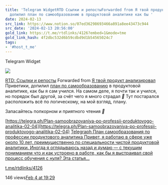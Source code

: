 ```yaml
---
title: 'Telegram WidgetRTD Ссылки и репостыForwarded from Я твой продукт анализировалПриветики
  допилил план по самообразованию в продуктовой аналитике как бы '
date: 2024-02-13
src_link: https://www.notion.so/07ed36298693466a891a8ee43473c944
src_date: '2024-02-13 20:56:00'
gold_link: https://t.me/rtdlinks/4126?embed=1&mode=tme
gold_link_hash: 4f2dbc532d6b59cdbd9d1b54565024c7
tags:
- '#host_t_me'
---
```






Telegram Widget




















[*![](https://cdn4.cdn-telegram.org/file/OSP5eSN1Fh5Og4jH5NBxBc3QAzgqHjg8SyCD5TphYcAL91DciL-FdaFVdCUUE21blsgMX6_Euw6qYj0znJomfWcNm0CID6mfmfmqoMLJ15pqsco68PosPtf7kKP_X3OpDin34tBOFtdPMfbHiS9hOsiLuTZmoSV2ngxItKoATygKQt6QSA5vfY7RMnXgFnJ_mVX31etU3BuiWvWTlO0yCCj-cVm-HtfOrveectudQXBX6Xw-hoCfOC3V110Lp6591VwnJtY5SowUdpFWmm3ZSh2_bGQYm-VxafONrOneFzG28g3dnJRNPqM8J5ajxibmoOo6zvCbUHlrt03-GSAmwg.jpg)*](https://t.me/rtdlinks)



[RTD: Ссылки и репосты](https://t.me/rtdlinks)
Forwarded from [Я твой продукт анализировал](https://t.me/datadeepdive/105)
Приветики, допилил [план по самообразованию](https://t.me/datadeepdive/101) в продуктовой аналитике, как бы я сам учился. На самом деле, я почти так и учился, но порядок был другой, за счёт чего я много страдал ***🙂*** Тут постарался расположить всё по логическому, на мой взгляд, плану.  
  
Запасайтесь попкорном и приятного чтения ***🍿***  
  
[https://telegra.ph/Plan-samoobrazovaniya-po-professii-produktovogo-analitika-02-04](https://telegra.ph/Plan-samoobrazovaniya-po-professii-produktovogo-analitika-02-04)
[Telegraph
План самообразования по профессии продуктового аналитика
Привет, я работаю в сфере уже около 10 лет, преимущественно по специальности чистой продуктовой аналитики. Иногда я оглядываюсь назад и думаю — с текущим пониманием что и как устроено в работе, как бы я выстраивал свой процесс обучения с нуля? Эта статья…](https://telegra.ph/Plan-samoobrazovaniya-po-professii-produktovogo-analitika-02-04)

[t.me/rtdlinks/4126](https://t.me/rtdlinks/4126)

146 views[Feb 4 at 19:29](https://t.me/rtdlinks/4126)